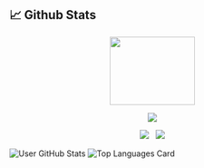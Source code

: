 ## 📈 Github Stats

<p align="center">
<img height="120" width="150" src="https://github.com/h4ppyb3rry/h4ppyb3rry/blob/main/right.png"/>
</p>

<p align="center">
  
<img align="center" src="http://github-profile-summary-cards.vercel.app/api/cards/profile-details?username=h4ppyb3rry&theme=radical"/>

</p>

<p align = "center">
  
<img src="http://github-profile-summary-cards.vercel.app/api/cards/stats?username=h4ppyb3rry&theme=radical"/>
&nbsp;
<img src="https://github-readme-stats.vercel.app/api/top-langs/?username=h4ppyb3rry&show_icons=true&theme=radical&layout=donut"/>

</p>



![User GitHub Stats](https://github-readme-stats.vercel.app/api?username=h4ppyb3rry&show_icons=true&theme=radical)
![Top Languages Card](https://github-readme-stats.vercel.app/api/top-langs/?username=h4ppyb3rry&theme=radical&layout=compact)

<!--
**h4ppyb3rry/h4ppyb3rry** is a ✨ _special_ ✨ repository because its `README.md` (this file) appears on your GitHub profile.

Here are some ideas to get you started:

- 🔭 I’m currently working on ...
- 🌱 I’m currently learning ...
- 👯 I’m looking to collaborate on ...
- 🤔 I’m looking for help with ...
- 💬 Ask me about ...
- 📫 How to reach me: ...
- 😄 Pronouns: ...
- ⚡ Fun fact: ...
-->

